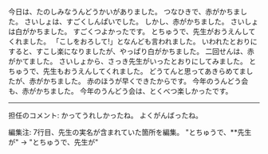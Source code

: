 今日は、たのしみなうんどうかいがありました。
つなひきで、赤がかちました。
さいしょは、すごくしんぱいでした。
しかし、赤がかちました。
さいしょは白がかちました。
すごくつよかったです。
とちゅうで、先生がおうえんしてくれました。
「こしをおろして!」となんども言われました。
いわれたとおりにすると、すこし楽になりましたが、やっぱり白がかちました。
二回せんは、赤がかてました。
さいしょから、さっき先生がいったとおりにしてみました。
とちゅうで、先生もおうえんしてくれました。
どうてんと思ってあきらめてましたが、赤がかちました。
赤のほうが早くできたからです。
今年のうんどう会も、赤がかちました。
今年のうんどう会は、とくべつ楽しかったです。

---
担任のコメント:
かってうれしかったね。
よくがんばったね。

編集注:
7行目、先生の実名が含まれていた箇所を編集。
"とちゅうで、**先生が" -> "とちゅうで、先生が"
